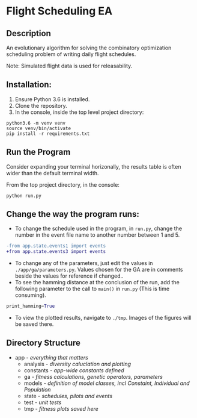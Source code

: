 # Flight Scheduling EA
## Description
An evolutionary algorithm for solving the combinatory optimization scheduling problem of writing daily flight schedules.

Note: Simulated flight data is used for releasability.

## Installation:
1. Ensure Python 3.6 is installed.
2. Clone the repository.
3. In the console, inside the top level project directory:
```
python3.6 -m venv venv
source venv/bin/activate
pip install -r requirements.txt
```

## Run the Program
Consider expanding your terminal horizonally, the results table is often wider than the default terminal width.

From the top project directory, in the console:
```
python run.py
```

## Change the way the program runs:
- To change the schedule used in the program, in `run.py`, change the number in the event file name to another number between 1 and 5.
```diff
-from app.state.events1 import events
+from app.state.events3 import events
```
- To change any of the parameters, just edit the values in `./app/ga/parameters.py`. Values chosen for the GA are in comments beside the values for reference if changed..
- To see the hamming distance at the conclusion of the run, add the following parameter to the call to `main()` in `run.py` (This is time consuming).
```python
print_hamming=True
```
- To view the plotted results, navigate to `./tmp`. Images of the figures will be saved there.

## Directory Structure
- app - *everything that matters*
    - analysis - *diversity caluclation and plotting*
    - constants - *app-wide constants defined*
    - ga - *fitness calculations, genetic operators, parameters*
    - models - *definition of model classes, incl Constaint, Individual and Population*
    - state - *schedules, pilots and events*
    - test - *unit tests*
    - tmp - *fitness plots saved here*
